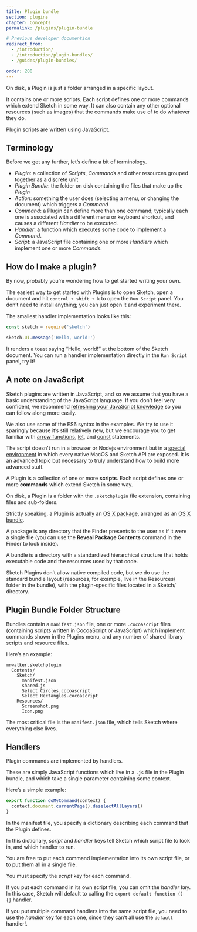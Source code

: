 ```yaml
---
title: Plugin bundle
section: plugins
chapter: Concepts
permalink: /plugins/plugin-bundle

# Previous developer documention
redirect_from:
  - /introduction/
  - /introduction/plugin-bundles/
  - /guides/plugin-bundles/

order: 200
---
```


On disk, a Plugin is just a folder arranged in a specific layout.

It contains one or more scripts. Each script defines one or more commands which extend Sketch in some way. It can also contain any other optional resources (such as images) that the commands make use of to do whatever they do.

Plugin scripts are written using JavaScript.

## Terminology

Before we get any further, let’s define a bit of terminology.

- _Plugin_: a collection of _Scripts_, _Commands_ and other resources grouped together as a discrete unit
- _Plugin Bundle_: the folder on disk containing the files that make up the _Plugin_
- _Action_: something the user does (selecting a menu, or changing the document) which triggers a _Command_
- _Command_: a Plugin can define more than one command; typically each one is associated with a different menu or keyboard shortcut, and causes a different _Handler_ to be executed.
- _Handler_: a function which executes some code to implement a _Command_.
- _Script_: a JavaScript file containing one or more _Handlers_ which implement one or more _Commands_.

## How do I make a plugin?

By now, probably you’re wondering how to get started writing your own.

The easiest way to get started with Plugins is to open Sketch, open a document and hit `control + shift + k` to open the `Run Script` panel. You don’t need to install anything; you can just open it and experiment there.

The smallest handler implementation looks like this:

```js
const sketch = require('sketch')

sketch.UI.message('Hello, world!')
```

It renders a toast saying “Hello, world!” at the bottom of the Sketch document. You can run a handler implementation directly in the `Run Script` panel, try it!

## A note on JavaScript

Sketch plugins are written in JavaScript, and so we assume that you have a basic understanding of the JavaScript language. If you don’t feel very confident, we recommend [refreshing your JavaScript knowledge](https://developer.mozilla.org/en-US/docs/Web/JavaScript/A_re-introduction_to_JavaScript) so you can follow along more easily.

We also use some of the ES6 syntax in the examples. We try to use it sparingly because it’s still relatively new, but we encourage you to get familiar with [arrow functions](https://developer.mozilla.org/en-US/docs/Web/JavaScript/Reference/Functions/Arrow_functions), [let](https://developer.mozilla.org/en-US/docs/Web/JavaScript/Reference/Statements/let), and [const](https://developer.mozilla.org/en-US/docs/Web/JavaScript/Reference/Statements/const) statements.

The script doesn't run in a browser or Nodejs environment but in a [special environment](/guides/cocoascript/) in which every native MacOS and Sketch API are exposed. It is an advanced topic but necessary to truly understand how to build more advanced stuff.

A Plugin is a collection of one or more **scripts**. Each script defines one or more **commands** which extend Sketch in some way.

On disk, a Plugin is a folder with the `.sketchplugin` file extension, containing files and sub-folders.

Strictly speaking, a Plugin is actually an [OS X package](https://developer.apple.com/library/mac/documentation/CoreFoundation/Conceptual/CFBundles/DocumentPackages/DocumentPackages.html#//apple_ref/doc/uid/10000123i-CH106-SW1), arranged as an [OS X bundle](https://developer.apple.com/library/mac/documentation/CoreFoundation/Conceptual/CFBundles/AboutBundles/AboutBundles.html#//apple_ref/doc/uid/10000123i-CH100-SW1).

A package is any directory that the Finder presents to the user as if it were a single file (you can use the **Reveal Package Contents** command in the Finder to look inside).

A bundle is a directory with a standardized hierarchical structure that holds executable code and the resources used by that code.

Sketch Plugins don’t allow native compiled code, but we do use the standard bundle layout (resources, for example, live in the Resources/ folder in the bundle), with the plugin-specific files located in a Sketch/ directory.

## Plugin Bundle Folder Structure

Bundles contain a `manifest.json` file, one or more `.cocoascript` files (containing scripts written in CocoaScript or JavaScript) which implement commands shown in the Plugins menu, and any number of shared library scripts and resource files.

Here’s an example:

```
mrwalker.sketchplugin
  Contents/
    Sketch/
      manifest.json
      shared.js
      Select Circles.cocoascript
      Select Rectangles.cocoascript
    Resources/
      Screenshot.png
      Icon.png
```

The most critical file is the `manifest.json` file, which tells Sketch where everything else lives.

## Handlers

Plugin commands are implemented by handlers.

These are simply JavaScript functions which live in a `.js` file in the Plugin bundle, and which take a single parameter containing some context.

Here’s a simple example:

```js
export function doMyCommand(context) {
  context.document.currentPage().deselectAllLayers()
}
```

In the manifest file, you specify a dictionary describing each command that the Plugin defines.

In this dictionary, _script_ and _handler_ keys tell Sketch which script file to look in, and which handler to run.

You are free to put each command implementation into its own script file, or to put them all in a single file.

You must specify the _script_ key for each command.

If you put each command in its own script file, you can omit the _handler_ key. In this case, Sketch will default to calling the `export default function () {}` handler.

If you put multiple command handlers into the same script file, you need to use the _handler_ key for each one, since they can’t all use the `default` handler!.

[semantic versioning]: http://semver.org
